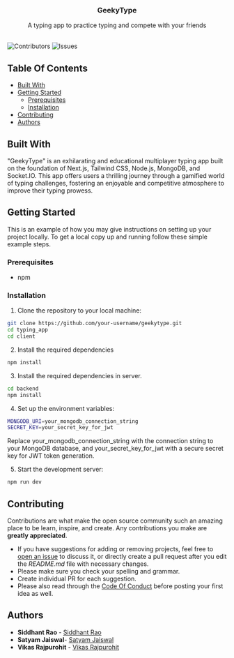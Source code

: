 <br/>
<p align="center">
  
  <h3 align="center">GeekyType</h3>

  <p align="center">
    A typing app to practice typing and compete with your friends
    <br/>
    <br/>
  </p>
</p>

![Contributors](https://img.shields.io/github/contributors/Sidd-R/typing_app?color=dark-green) ![Issues](https://img.shields.io/github/issues/Sidd-R/typing_app) 

## Table Of Contents

* [Built With](#built-with)
* [Getting Started](#getting-started)
  * [Prerequisites](#prerequisites)
  * [Installation](#installation)
* [Contributing](#contributing)
* [Authors](#authors)

## Built With

"GeekyType" is an exhilarating and educational multiplayer typing app built on the foundation of Next.js, Tailwind CSS, Node.js, MongoDB, and Socket.IO. This app offers users a thrilling journey through a gamified world of typing challenges, fostering an enjoyable and competitive atmosphere to improve their typing prowess.

## Getting Started

This is an example of how you may give instructions on setting up your project locally.
To get a local copy up and running follow these simple example steps.

### Prerequisites

* npm


### Installation

1. Clone the repository to your local machine:

```bash
git clone https://github.com/your-username/geekytype.git
cd typing_app
cd client
```

2. Install the required dependencies
```bash
npm install
```

3. Install the required dependencies in server.
```bash
cd backend
npm install
```

4. Set up the environment variables:
```bash
MONGODB_URI=your_mongodb_connection_string
SECRET_KEY=your_secret_key_for_jwt
```
Replace your_mongodb_connection_string with the connection string to your MongoDB database, and your_secret_key_for_jwt with a secure secret key for JWT token generation.

5. Start the development server:
```bash
npm run dev
```

## Contributing

Contributions are what make the open source community such an amazing place to be learn, inspire, and create. Any contributions you make are **greatly appreciated**.
* If you have suggestions for adding or removing projects, feel free to [open an issue](https://github.com/Sidd-R/typing_app/issues/new) to discuss it, or directly create a pull request after you edit the *README.md* file with necessary changes.
* Please make sure you check your spelling and grammar.
* Create individual PR for each suggestion.
* Please also read through the [Code Of Conduct](https://github.com/Sidd-R/typing_app/blob/main/CODE_OF_CONDUCT.md) before posting your first idea as well.


## Authors

* **Siddhant Rao** - [Siddhant Rao](https://github.com/Sidd-R)
* **Satyam Jaiswal**- [Satyam Jaiswal](https://github.com/1SatyamJaiswal)
* **Vikas Rajpurohit** - [Vikas Rajpurohit](https://github.com/Vikas-Rajpurohit)

